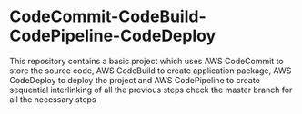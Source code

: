 # CodeCommit-CodeBuild-CodePipeline-CodeDeploy
This repository contains a basic project which uses AWS CodeCommit to store the source code, AWS CodeBuild to create application package, AWS CodeDeploy to deploy the project and AWS CodePipeline to create sequential interlinking of all the previous steps
check the master branch for all the necessary steps
